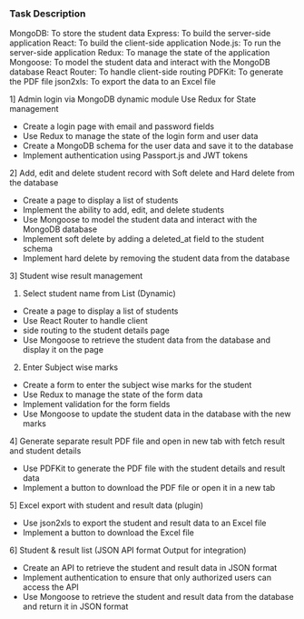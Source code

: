 ### Task Description

MongoDB: To store the student data
Express: To build the server-side application
React: To build the client-side application
Node.js: To run the server-side application
Redux: To manage the state of the application
Mongoose: To model the student data and interact with the MongoDB database
React Router: To handle client-side routing
PDFKit: To generate the PDF file
json2xls: To export the data to an Excel file

1] Admin login via MongoDB dynamic module Use Redux for State management

- Create a login page with email and password fields
- Use Redux to manage the state of the login form and user data
- Create a MongoDB schema for the user data and save it to the database
- Implement authentication using Passport.js and JWT tokens

2] Add, edit and delete student record with Soft delete and Hard delete from the database

- Create a page to display a list of students
- Implement the ability to add, edit, and delete students
- Use Mongoose to model the student data and interact with the MongoDB database
- Implement soft delete by adding a deleted_at field to the student schema
- Implement hard delete by removing the student data from the database

3] Student wise result management

1. Select student name from List (Dynamic)

- Create a page to display a list of students
- Use React Router to handle client
- side routing to the student details page
- Use Mongoose to retrieve the student data from the database and display it on the page

2. Enter Subject wise marks

- Create a form to enter the subject wise marks for the student
- Use Redux to manage the state of the form data
- Implement validation for the form fields
- Use Mongoose to update the student data in the database with the new marks

4] Generate separate result PDF file and open in new tab with fetch result and student details

- Use PDFKit to generate the PDF file with the student details and result data
- Implement a button to download the PDF file or open it in a new tab

5] Excel export with student and result data (plugin)

- Use json2xls to export the student and result data to an Excel file
- Implement a button to download the Excel file

6] Student & result list (JSON API format Output for integration)

- Create an API to retrieve the student and result data in JSON format
- Implement authentication to ensure that only authorized users can access the API
- Use Mongoose to retrieve the student and result data from the database and return it in JSON format
